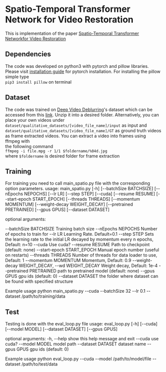 # Spatio-Temporal Transformer Network for Video Restoration
This is implementation of the paper [Spatio-Temporal Transformer Networkfor Video Restoration](https://www.google.com/url?sa=t&rct=j&q=&esrc=s&source=web&cd=1&cad=rja&uact=8&ved=2ahUKEwiOq8qu-eHiAhXIlIsKHbdGCHwQFjAAegQIAhAC&url=http%3A%2F%2Fopenaccess.thecvf.com%2Fcontent_ECCV_2018%2Fpapers%2FTae_Hyun_Kim_Spatio-temporal_Transformer_Network_ECCV_2018_paper.pdf&usg=AOvVaw0lhDjBkIQbpuxCIE3k9a0Q)
## Dependencies
The code was developed on python3 with pytorch and pillow libraries. Please visit [installation guide](https://pytorch.org/get-started/locally/) for pytorch installation. For installing the pillow simple type <br/>
`pip3 install pillow`
on terminal

## Dataset
The code was trained on [Deep Video Deblurring](https://arxiv.org/pdf/1611.08387)'s
dataset which can be accessed from this [link](http://www.cs.ubc.ca/labs/imager/tr/2017/DeepVideoDeblurring/DeepVideoDeblurring_Dataset.zip). Unzip it into a desired
folder. Alternatively, you can place your own videos under <br/>
`dataset/qualitative_datasets/[video_file_name]/input` as input and <br/>
`dataset/qualitative_datasets/[video_file_name]/GT` as ground truth videos <br/>
as frame extracted videos. You can extract a video into frames using ffmpeg with <br/>
the following command <br/>
`ffmpeg -i file.mpg -r 1/1 $foldername/%04d.jpg` <br/>
where `$foldername` is desired folder for frame extraction

## Training
For training you need to call main_spatio.py file with the corresponding option parameters.
usage: main_spatio.py [-h] [--batchSize BATCHSIZE] [--nEpochs NEPOCHS]
                      [--lr LR] [--step STEP] [--cuda] [--resume RESUME]
                      [--start-epoch START_EPOCH] [--threads THREADS]
                      [--momentum MOMENTUM] [--weight-decay WEIGHT_DECAY]
                      [--pretrained PRETRAINED] [--gpus GPUS]
                      [--dataset DATASET]


optional arguments:

  --batchSize BATCHSIZE Training batch size
  --nEpochs NEPOCHS     Number of epochs to train for
  --lr LR               Learning Rate. Default=0.1
  --step STEP           Sets the learning rate to the initial LR decayed by
                        momentum every n epochs, Default: n=10
  --cuda                Use cuda?
  --resume RESUME       Path to checkpoint (default: none)
  --start-epoch START_EPOCH
                        Manual epoch number (useful on restarts)
  --threads THREADS     Number of threads for data loader to use, Default: 1
  --momentum MOMENTUM   Momentum, Default: 0.9
  --weight-decay WEIGHT_DECAY, --wd WEIGHT_DECAY
                        Weight decay, Default: 1e-4
  --pretrained PRETRAINED
                        path to pretrained model (default: none)
  --gpus GPUS           gpu ids (default: 0)
  --dataset DATASET     the folder where dataset can be found with specified
  structure


Example usage
python main_spatio.py --cuda --batchSize 32 --lr 0.1 --dataset /path/to/training/data

## Test
Testing is done with the eval_loop.py file
usage: eval_loop.py [-h] [--cuda] [--model MODEL] [--dataset DATASET]
                    [--gpus GPUS]

optional arguments:
  -h, --help         show this help message and exit
  --cuda             use cuda?
  --model MODEL      model path
  --dataset DATASET  dataset name
  --gpus GPUS        gpu ids (default: 0)

Example usage
python eval_loop.py --cuda --model /path/to/model/file --dataset /path/to/test/data
